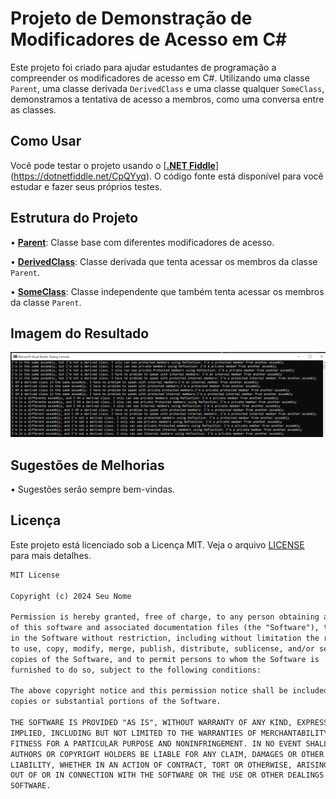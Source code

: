 # Projeto de Demonstração de Modificadores de Acesso em C#

Este projeto foi criado para ajudar estudantes de programação a compreender os modificadores de acesso em C#. Utilizando uma classe `Parent`, uma classe derivada `DerivedClass` e uma classe qualquer `SomeClass`, demonstramos a tentativa de acesso a membros, como uma conversa entre as classes.

## Como Usar

Você pode testar o projeto usando o [[**.NET Fiddle**](https://dotnetfiddle.net/CpQYyq)](https://dotnetfiddle.net/CpQYyq). O código fonte está disponível para você estudar e fazer seus próprios testes.

## Estrutura do Projeto

•  [**Parent**](https://www.bing.com/search?form=SKPBOT&q=Parent): Classe base com diferentes modificadores de acesso.

•  [**DerivedClass**](https://www.bing.com/search?form=SKPBOT&q=DerivedClass): Classe derivada que tenta acessar os membros da classe `Parent`.

•  [**SomeClass**](https://www.bing.com/search?form=SKPBOT&q=SomeClass): Classe independente que também tenta acessar os membros da classe `Parent`.


## Imagem do Resultado

![alt text](https://github.com/elizeubh2006/Acess-Modifiers-Demo/blob/master/ResultadoAccessModifiersDemo.PNG?raw=true)

## Sugestões de Melhorias

•  Sugestões serão sempre bem-vindas. 


## Licença

Este projeto está licenciado sob a Licença MIT. Veja o arquivo [LICENSE](LICENSE) para mais detalhes.

```markdown
MIT License

Copyright (c) 2024 Seu Nome

Permission is hereby granted, free of charge, to any person obtaining a copy
of this software and associated documentation files (the "Software"), to deal
in the Software without restriction, including without limitation the rights
to use, copy, modify, merge, publish, distribute, sublicense, and/or sell
copies of the Software, and to permit persons to whom the Software is
furnished to do so, subject to the following conditions:

The above copyright notice and this permission notice shall be included in all
copies or substantial portions of the Software.

THE SOFTWARE IS PROVIDED "AS IS", WITHOUT WARRANTY OF ANY KIND, EXPRESS OR
IMPLIED, INCLUDING BUT NOT LIMITED TO THE WARRANTIES OF MERCHANTABILITY,
FITNESS FOR A PARTICULAR PURPOSE AND NONINFRINGEMENT. IN NO EVENT SHALL THE
AUTHORS OR COPYRIGHT HOLDERS BE LIABLE FOR ANY CLAIM, DAMAGES OR OTHER
LIABILITY, WHETHER IN AN ACTION OF CONTRACT, TORT OR OTHERWISE, ARISING FROM,
OUT OF OR IN CONNECTION WITH THE SOFTWARE OR THE USE OR OTHER DEALINGS IN THE
SOFTWARE.
